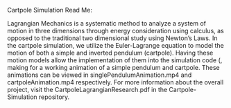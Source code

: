 Cartpole Simulation Read Me:

Lagrangian Mechanics is a systematic method to analyze a system of motion in three dimensions through energy consideration using calculus, as opposed to the traditional two dimensional study using Newton’s Laws. In the cartpole simulation, we utilize the Euler-Lagrange equation to model the motion of both a simple and inverted pendulum (cartpole). Having these motion models allow the implementation of them into the simulation code (, making for a working animation of a simple pendulum and cartpole. These animations can be viewed in singlePendulumAnimation.mp4 and cartpoleAnimation.mp4 respectively. For more information about the overall project, visit the CartpoleLagrangianResearch.pdf in the Cartpole-Simulation repository.

